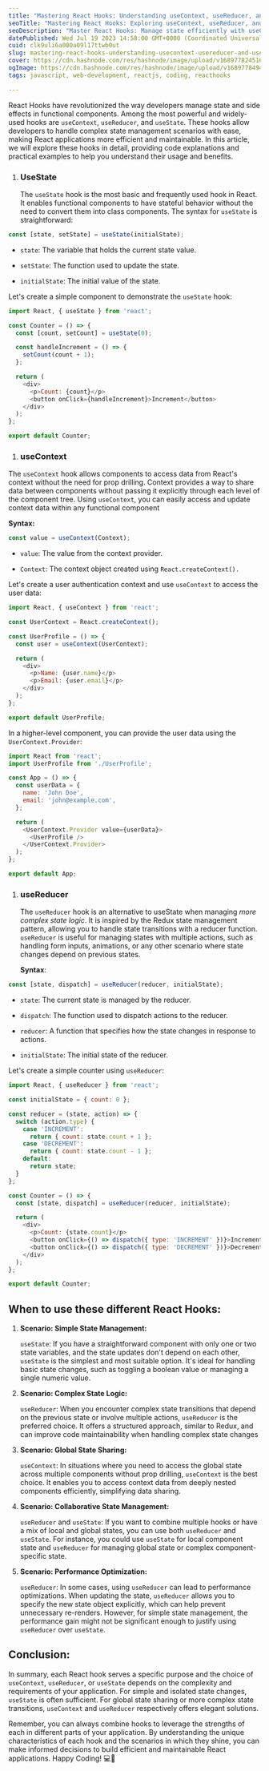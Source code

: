 ```yaml
---
title: "Mastering React Hooks: Understanding useContext, useReducer, and useState 💪🏾💻"
seoTitle: "Mastering React Hooks: Exploring useContext, useReducer, and useState"
seoDescription: "Master React Hooks: Manage state efficiently with useContext, useReducer, and useState. Practical examples for optimal performance & maintainable code."
datePublished: Wed Jul 19 2023 14:58:00 GMT+0000 (Coordinated Universal Time)
cuid: clk9uli6a000a09l17ttwb0ut
slug: mastering-react-hooks-understanding-usecontext-usereducer-and-usestate
cover: https://cdn.hashnode.com/res/hashnode/image/upload/v1689778245165/84512a8b-a29a-4d2d-b801-c8fd901eb05c.jpeg
ogImage: https://cdn.hashnode.com/res/hashnode/image/upload/v1689778494147/85aae78e-29a9-48bd-86c7-76e776831293.jpeg
tags: javascript, web-development, reactjs, coding, reacthooks

---
```


React Hooks have revolutionized the way developers manage state and side effects in functional components. Among the most powerful and widely-used hooks are `useContext`, `useReducer`, and `useState`. These hooks allow developers to handle complex state management scenarios with ease, making React applications more efficient and maintainable. In this article, we will explore these hooks in detail, providing code explanations and practical examples to help you understand their usage and benefits.

1. ### UseState
    
    The `useState` hook is the most basic and frequently used hook in React. It enables functional components to have stateful behavior without the need to convert them into class components. The syntax for `useState` is straightforward:
    

```javascript
const [state, setState] = useState(initialState);
```

* `state`: The variable that holds the current state value.
    
* `setState`: The function used to update the state.
    
* `initialState`: The initial value of the state.
    

Let's create a simple component to demonstrate the `useState` hook:

```javascript
import React, { useState } from 'react';

const Counter = () => {
  const [count, setCount] = useState(0);

  const handleIncrement = () => {
    setCount(count + 1);
  };

  return (
    <div>
      <p>Count: {count}</p>
      <button onClick={handleIncrement}>Increment</button>
    </div>
  );
};

export default Counter;
```

1. ### useContext
    

The `useContext` hook allows components to access data from React's context without the need for prop drilling. Context provides a way to share data between components without passing it explicitly through each level of the component tree. Using `useContext`, you can easily access and update context data within any functional component

**Syntax:**

```javascript
const value = useContext(Context);
```

* `value`: The value from the context provider.
    
* `Context`: The context object created using `React.createContext().`
    

Let's create a user authentication context and use `useContext` to access the user data:

```javascript
import React, { useContext } from 'react';

const UserContext = React.createContext();

const UserProfile = () => {
  const user = useContext(UserContext);

  return (
    <div>
      <p>Name: {user.name}</p>
      <p>Email: {user.email}</p>
    </div>
  );
};

export default UserProfile;
```

In a higher-level component, you can provide the user data using the `UserContext.Provider`:

```javascript
import React from 'react';
import UserProfile from './UserProfile';

const App = () => {
  const userData = {
    name: 'John Doe',
    email: 'john@example.com',
  };

  return (
    <UserContext.Provider value={userData}>
      <UserProfile />
    </UserContext.Provider>
  );
};

export default App;
```

1. ### useReducer
    
    The `useReducer` hook is an alternative to useState when managing *more complex state logic*. It is inspired by the Redux state management pattern, allowing you to handle state transitions with a reducer function. `useReducer` is useful for managing states with multiple actions, such as handling form inputs, animations, or any other scenario where state changes depend on previous states.
    
    **Syntax**:
    

```javascript
const [state, dispatch] = useReducer(reducer, initialState);
```

* `state`: The current state is managed by the reducer.
    
* `dispatch`: The function used to dispatch actions to the reducer.
    
* `reducer`: A function that specifies how the state changes in response to actions.
    
* `initialState`: The initial state of the reducer.
    

Let's create a simple counter using `useReducer`:

```javascript
import React, { useReducer } from 'react';

const initialState = { count: 0 };

const reducer = (state, action) => {
  switch (action.type) {
    case 'INCREMENT':
      return { count: state.count + 1 };
    case 'DECREMENT':
      return { count: state.count - 1 };
    default:
      return state;
  }
};

const Counter = () => {
  const [state, dispatch] = useReducer(reducer, initialState);

  return (
    <div>
      <p>Count: {state.count}</p>
      <button onClick={() => dispatch({ type: 'INCREMENT' })}>Increment</button>
      <button onClick={() => dispatch({ type: 'DECREMENT' })}>Decrement</button>
    </div>
  );
};

export default Counter;
```

## When to use these different React Hooks:

1. **Scenario: Simple State Management:**
    
    `useState`: If you have a straightforward component with only one or two state variables, and the state updates don't depend on each other, `useState` is the simplest and most suitable option. It's ideal for handling basic state changes, such as toggling a boolean value or managing a single numeric value.
    
2. **Scenario: Complex State Logic:**
    
    `useReducer`: When you encounter complex state transitions that depend on the previous state or involve multiple actions, `useReducer` is the preferred choice. It offers a structured approach, similar to Redux, and can improve code maintainability when handling complex state changes
    
3. **Scenario: Global State Sharing:**
    
    `useContext`: In situations where you need to access the global state across multiple components without prop drilling, `useContext` is the best choice. It enables you to access context data from deeply nested components efficiently, simplifying data sharing.
    
4. **Scenario: Collaborative State Management:**
    
    `useReducer` and `useState`: If you want to combine multiple hooks or have a mix of local and global states, you can use both `useReducer` and `useState`. For instance, you could use `useState` for local component state and `useReducer` for managing global state or complex component-specific state.
    
5. **Scenario: Performance Optimization:**
    
    `useReducer`: In some cases, using `useReducer` can lead to performance optimizations. When updating the state, `useReducer` allows you to specify the new state object explicitly, which can help prevent unnecessary re-renders. However, for simple state management, the performance gain might not be significant enough to justify using `useReducer` over `useState`.
    

## Conclusion:

In summary, each React hook serves a specific purpose and the choice of `useContext`, `useReducer`, or `useState` depends on the complexity and requirements of your application. For simple and isolated state changes, `useState` is often sufficient. For global state sharing or more complex state transitions, `useContext` and `useReducer` respectively offers elegant solutions.

Remember, you can always combine hooks to leverage the strengths of each in different parts of your application. By understanding the unique characteristics of each hook and the scenarios in which they shine, you can make informed decisions to build efficient and maintainable React applications. Happy Coding! 💻🎉